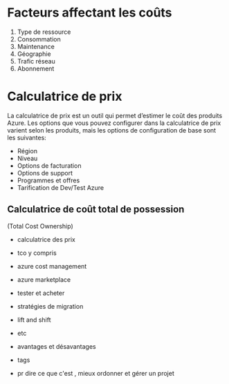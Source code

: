 # Facteurs affectant les coûts
1. Type de ressource
2. Consommation
3. Maintenance
4. Géographie
5. Trafic réseau
6. Abonnement

# Calculatrice de prix
La calculatrice de prix est un outil qui permet d’estimer le coût des produits Azure. Les options que vous pouvez configurer dans la calculatrice de prix varient selon les produits, mais les options de configuration de base sont les suivantes:

- Région
- Niveau
- Options de facturation
- Options de support
- Programmes et offres
- Tarification de Dev/Test Azure

## Calculatrice de coût total de possession
(Total Cost Ownership)



- calculatrice des prix

- tco y compris

- azure cost management
- azure marketplace

- tester et acheter

- stratégies de migration

- lift and shift
- etc
- avantages et désavantages

- tags

- pr dire ce que c'est , mieux ordonner et gérer un projet